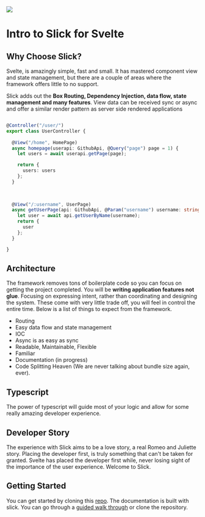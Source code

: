 
<img src="/image/documentation/logo.png"/>

# Intro to Slick for Svelte
## Why Choose Slick?

Svelte, is amazingly simple, fast and small. It has mastered component view and state management, 
but there are a couple of areas where the framework offers little to no support.

Slick adds out the **Box Routing, Dependency Injection, data flow, state management and many features**. 
View data can be received sync or async  and offer a similar render pattern as server side rendered applications

```typescript

@Controller("/user/")
export class UserController {
  
  @View("/home", HomePage)
  async homepage(userapi: GithubApi, @Query("page") page = 1) {
    let users = await userapi.getPage(page);

    return {
      users: users
    };
  }

  
  
  @View("/:username", UserPage)
  async getUserPage(api: GithubApi, @Param("username") username: string) {
    let user = await api.getUserByName(username);
    return {
      user
    };
  }

}
```


## Architecture

The framework removes tons of boilerplate code so you can focus on getting the project completed. 
You will be **writing application features not glue**. Focusing on expressing intent, rather than coordinating and designing the system. 
These come with very little trade off, you will feel in control 
the entire time. Below is a list of things to expect from the framework.

- Routing
- Easy data flow and state management
- IOC
- Async is as easy as sync
- Readable, Maintainable, Flexible
- Familiar
- Documentation (in progress)
- Code Splitting Heaven (We are never talking about bundle size again, ever).



## Typescript
The power of typescript will guide most of your logic and allow for some really amazing developer experience.

## Developer Story
The experience with Slick aims to be a love story, a real Romeo and Juliette story. Placing the developer first,
is truly something that can't be taken for granted. Svelte has placed the developer first while, never losing sight of the importance of the user experience.
Welcome to Slick.

## Getting Started
You can get started by cloning this [repo](https://github.com/shavyg2/slick-app-basic-setup). The documentation is built with
 slick. You can go through a
 [guided walk through](/svelte/docs/getting-started)
 or clone the
 repository.